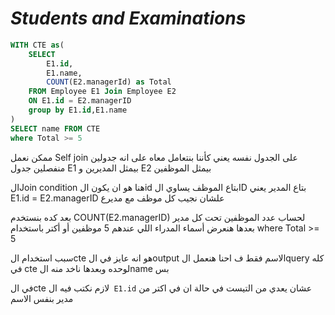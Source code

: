 # _Students and Examinations_

```sql 
WITH CTE as(
    SELECT
        E1.id,    
        E1.name,
        COUNT(E2.managerId) as Total
    FROM Employee E1 Join Employee E2
    ON E1.id = E2.managerID
    group by E1.id,E1.name
)
SELECT name FROM CTE 
where Total >= 5
```
 ممكن نعمل Self join على الجدول نفسه يعني كأننا بنتعامل معاه على انه جدولين منفصلين
جدول E1 بيمثل المديرين و E2 بيمثل الموظفين

 الJoin condition هنا هو ان يكون الid بتاع الموظف يساوي الID بتاع المدير
يعني E1.id = E2.managerID علشان نجيب كل موظف مع مديرع

 بعد كده بنستخدم COUNT(E2.managerID) لحساب عدد الموظفين تحت كل مدير
بعدها هنعرض أسماء المدراء اللي عندهم 5 موظفين أو أكتر باستخدام where Total >= 5

 سبب استخدام الcte هو انه عايز في الoutput الاسم فقط
ف احنا هنعمل الquery كله في cte لوحده وبعدها ناخد منه الname بس

 في الcte لازم نكتب فيه ال` E1.id` عشان يعدي من التيست في حالة ان في اكتر من مدير بنفس الاسم
